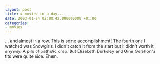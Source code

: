 ```yaml
---
layout: post
title: 4 movies in a day...
date: 2003-01-24 02:00:42.000000000 +01:00
categories:
- movies
---
```

... and almost in a row. This is some accomplishment! The fourth one I watched was Showgirls. I didn't catch it from the start but it didn't worth it anyway. A pile of pathetic crap. But Elisabeth Berkeley and Gina Gershon's tits were quite nice. Ehem.
